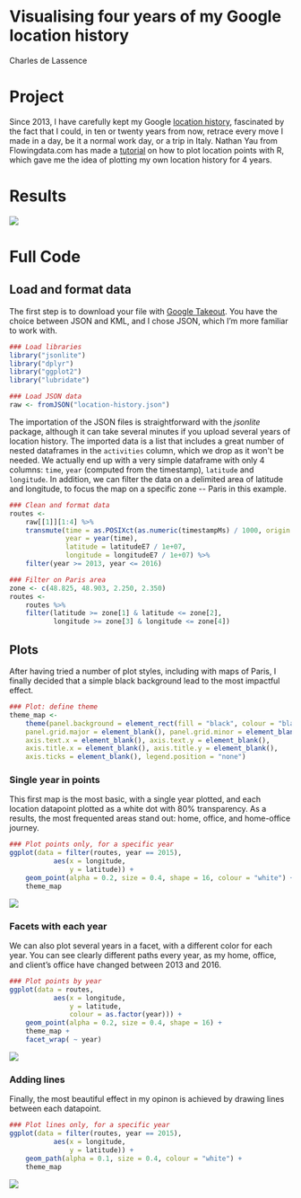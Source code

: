 # Visualising four years of my Google location history
Charles de Lassence  



# Project

Since 2013, I have carefully kept my Google [location history](https://www.google.com/maps/timeline), fascinated by the fact that I could, in ten or twenty years from now, retrace every move I made in a day, be it a normal work day, or a trip in Italy. Nathan Yau from Flowingdata.com has made a [tutorial](http://flowingdata.com/2014/01/28/how-to-map-geographic-paths-in-r/) on how to plot location points with R, which gave me the idea of plotting my own location history for 4 years.

# Results

![](graph.png)

# Full Code

## Load and format data

The first step is to download your file with [Google Takeout](https://takeout.google.com/settings/takeout). You have the choice between JSON and KML, and I chose JSON, which I’m more familiar to work with.


```r
### Load libraries
library("jsonlite")
library("dplyr")
library("ggplot2")
library("lubridate")
```


```r
### Load JSON data
raw <- fromJSON("location-history.json")
```

The importation of the JSON files is straightforward with the *jsonlite* package, although it can take several minutes if you upload several years of location history. The imported data is a list that includes a great number of nested dataframes in the `activities` column, which we drop as it won't be needed. We actually end up with a very simple dataframe with only 4 columns: `time`, `year` (computed from the timestamp), `latitude` and `longitude`. In addition, we can filter the data on a delimited area of latitude and longitude, to focus the map on a specific zone -- Paris in this example.


```r
### Clean and format data
routes <- 
    raw[[1]][1:4] %>%
    transmute(time = as.POSIXct(as.numeric(timestampMs) / 1000, origin = "1970-01-01"),
              year = year(time),
              latitude = latitudeE7 / 1e+07,
              longitude = longitudeE7 / 1e+07) %>%
    filter(year >= 2013, year <= 2016)

### Filter on Paris area
zone <- c(48.825, 48.903, 2.250, 2.350)
routes <-
    routes %>%
    filter(latitude >= zone[1] & latitude <= zone[2],
           longitude >= zone[3] & longitude <= zone[4])
```

## Plots 

After having tried a number of plot styles, including with maps of Paris, I finally decided that a simple black background lead to the most impactful effect.


```r
### Plot: define theme
theme_map <- 
    theme(panel.background = element_rect(fill = "black", colour = "black"),
    panel.grid.major = element_blank(), panel.grid.minor = element_blank(),
    axis.text.x = element_blank(), axis.text.y = element_blank(), 
    axis.title.x = element_blank(), axis.title.y = element_blank(), 
    axis.ticks = element_blank(), legend.position = "none")
```

### Single year in points

This first map is the most basic, with a single year plotted, and each location datapoint plotted as a white dot with 80% transparency. As a results, the most frequented areas stand out: home, office, and home-office journey.


```r
### Plot points only, for a specific year
ggplot(data = filter(routes, year == 2015),
           aes(x = longitude,
               y = latitude)) +
    geom_point(alpha = 0.2, size = 0.4, shape = 16, colour = "white") +
    theme_map
```

![](location-history_files/figure-html/unnamed-chunk-5-1.png)<!-- -->

### Facets with each year

We can also plot several years in a facet, with a different color for each year. You can see clearly different paths every year, as my home, office, and client’s office have changed between 2013 and 2016.


```r
### Plot points by year
ggplot(data = routes,
           aes(x = longitude,
               y = latitude,
               colour = as.factor(year))) +
    geom_point(alpha = 0.2, size = 0.4, shape = 16) +
    theme_map +
    facet_wrap( ~ year)
```

![](location-history_files/figure-html/unnamed-chunk-6-1.png)<!-- -->

### Adding lines

Finally, the most beautiful effect in my opinon is achieved by drawing lines between each datapoint.


```r
### Plot lines only, for a specific year
ggplot(data = filter(routes, year == 2015),
           aes(x = longitude,
               y = latitude)) +
    geom_path(alpha = 0.1, size = 0.4, colour = "white") +
    theme_map
```

![](location-history_files/figure-html/unnamed-chunk-7-1.png)<!-- -->


